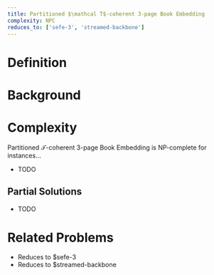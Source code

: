 ```yaml
---
title: Partitioned $\mathcal T$-coherent 3-page Book Embedding
complexity: NPC
reduces_to: ['sefe-3', 'streamed-backbone']
---
```


# Definition

<!-- TODO -->

# Background

<!-- TODO -->

# Complexity

Partitioned $\mathcal T$-coherent 3-page Book Embedding is NP-complete for instances...

- TODO

## Partial Solutions

- TODO

# Related Problems

- Reduces to $sefe-3
- Reduces to $streamed-backbone

